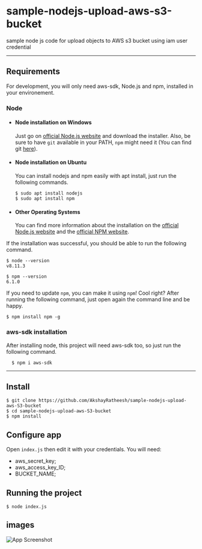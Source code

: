 # sample-nodejs-upload-aws-s3-bucket

sample node js code for upload objects to AWS s3 bucket using iam user credential 

---
## Requirements

For development, you will only need aws-sdk, Node.js and npm, installed in your environement.

### Node
- #### Node installation on Windows

  Just go on [official Node.js website](https://nodejs.org/) and download the installer.
Also, be sure to have `git` available in your PATH, `npm` might need it (You can find git [here](https://git-scm.com/)).

- #### Node installation on Ubuntu

  You can install nodejs and npm easily with apt install, just run the following commands.

      $ sudo apt install nodejs
      $ sudo apt install npm

- #### Other Operating Systems
  You can find more information about the installation on the [official Node.js website](https://nodejs.org/) and the [official NPM website](https://npmjs.org/).

If the installation was successful, you should be able to run the following command.

    $ node --version
    v8.11.3

    $ npm --version
    6.1.0

If you need to update `npm`, you can make it using `npm`! Cool right? After running the following command, just open again the command line and be happy.

    $ npm install npm -g

###
### aws-sdk installation
  After installing node, this project will need aws-sdk too, so just run the following command.

      $ npm i aws-sdk

---

## Install

    $ git clone https://github.com/AkshayRatheesh/sample-nodejs-upload-aws-S3-bucket
    $ cd sample-nodejs-upload-aws-S3-bucket
    $ npm install

## Configure app

Open `index.js` then edit it with your credentials. You will need:

- aws_secret_key;
- aws_access_key_ID;
- BUCKET_NAME;

## Running the project

    $ node index.js

## images 

![App Screenshot](https://blogger.googleusercontent.com/img/b/R29vZ2xl/AVvXsEiPiR8bziMie3vNfkzCTGFZV00R9JXPGKotvl02zp-gxtr3-HehYVZCFubwUbIAAjRErJF3sTUJkTXrq2_hB7dcUa9Wk_iRh73ip0pERrGChmagsYnqX_rfCBQRutia4cpf6OVrsnpgpee018lRB7_HfuMeWvflhqY9wS6A_CQuDYtpULo2qcWxSgVg/s1420/node-s3-upload.png)
